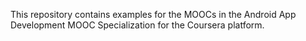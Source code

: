 This repository contains examples for the MOOCs in the Android App
Development MOOC Specialization for the Coursera platform.
